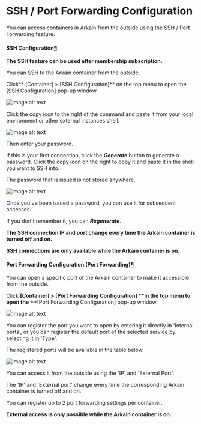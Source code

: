 # SSH / Port Forwarding Configuration

You can access containers in Arkain from the outside using the SSH / Port Forwarding feature.

#### **SSH Configuration**[¶](https://mkdocs-mxedr.run.goorm.site/06.-FAQ/SSH_Port-Forwarding-Configuration/#ssh-configuration) <a href="#ssh-configuration" id="ssh-configuration"></a>

**The SSH feature can be used after membership subscription.**

You can SSH to the Arkain container from the outside.

Click\*\* \[Container] > \[SSH Configuration]\*\* on the top menu to open the \[SSH Configuration] pop-up window.

![image alt text](https://mkdocs-mxedr.run.goorm.site/assets/images/SSH/Port-Forwarding-Configuration.en_54.png)

Click the copy icon to the right of the command and paste it from your local environment or other external instances shell.

![image alt text](https://mkdocs-mxedr.run.goorm.site/assets/images/SSH/Port-Forwarding-Configuration.en_55.png)

Then enter your password.

If this is your first connection, click the _**Generate**_ button to generate a password. Click the copy icon on the right to copy it and paste it in the shell you want to SSH into.

The password that is issued is not stored anywhere.

![image alt text](https://mkdocs-mxedr.run.goorm.site/assets/images/SSH/Port-Forwarding-Configuration.en_56.png)

Once you've been issued a password, you can use it for subsequent accesses.

If you don't remember it, you can _**Regenerate**_.

**The SSH connection IP and port change every time the Arkain container is turned off and on.**

**SSH connections are only available while the Arkain container is on.**

#### **Port Forwarding Configuration (Port Forwarding)**[¶](https://mkdocs-mxedr.run.goorm.site/06.-FAQ/SSH_Port-Forwarding-Configuration/#port-forwarding-configuration-port-forwarding) <a href="#port-forwarding-configuration-port-forwarding" id="port-forwarding-configuration-port-forwarding"></a>

You can open a specific port of the Arkain container to make it accessible from the outside.

Click **\[Container] > \[Port Forwarding Configuration] \*\*in the top menu to open the** \*\*\[Port Forwarding Configuration] pop-up window.

![image alt text](https://mkdocs-mxedr.run.goorm.site/assets/images/SSH/Port-Forwarding-Configuration.en_57.png)

You can register the port you want to open by entering it directly in 'Internal ports', or you can register the default port of the selected service by selecting it in 'Type'.

The registered ports will be available in the table below.

![image alt text](https://mkdocs-mxedr.run.goorm.site/assets/images/SSH/Port-Forwarding-Configuration.en_58.png)

You can access it from the outside using the 'IP' and 'External Port'.

The 'IP' and 'External port' change every time the corresponding Arkain container is turned off and on.

You can register up to 2 port forwarding settings per container.

**External access is only possible while the Arkain container is on.**
